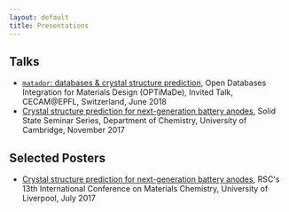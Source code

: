 ```yaml
---
layout: default
title: Presentations
---
```


## Talks
- [`matador`: databases & crystal structure prediction](http://www.tcm.phy.cam.ac.uk/~me388/optimade/matador_optimade.pdf), Open Databases Integration for Materials Design (OPTiMaDe), Invited Talk, CECAM@EPFL, Switzerland, June 2018
- [Crystal structure prediction for next-generation battery anodes](http://www.tcm.phy.cam.ac.uk/~me388/ss_11.17), Solid State Seminar Series, Department of Chemistry, University of Cambridge, November 2017

## Selected Posters

- [Crystal structure prediction for next-generation battery anodes](http://www.tcm.phy.cam.ac.uk/~me388/posters/mc13.pdf), RSC's 13th International Conference on Materials Chemistry, University of Liverpool, July 2017
